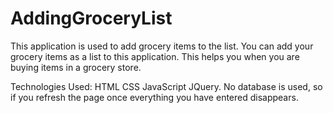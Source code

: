 # AddingGroceryList
This application is used to add grocery items to the list.
You can add your grocery items as a list to this application. This helps you when you are buying items in a grocery store.

Technologies Used:
HTML
CSS
JavaScript
JQuery.
No database is used, so if you refresh the page once everything you have entered disappears.
